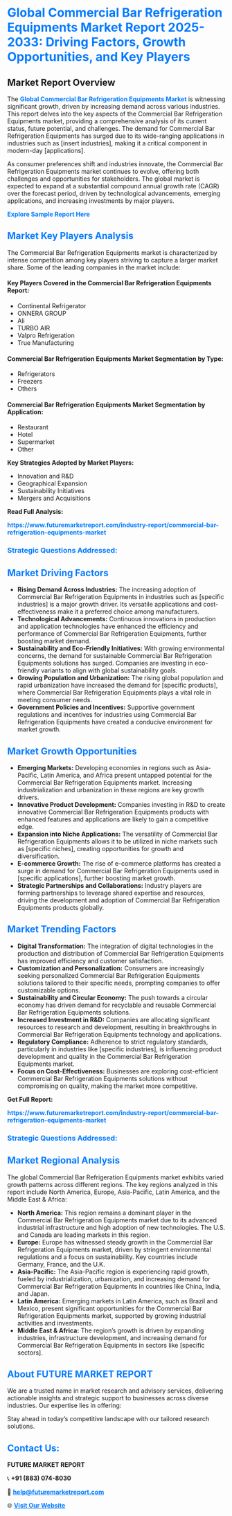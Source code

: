 <h1 style="color: #007BFF;">Global Commercial Bar Refrigeration Equipments Market Report 2025-2033: Driving Factors, Growth Opportunities, and Key Players</h1>

<section id="overview">
<h2>Market Report Overview</h2>
<p>The <a href="https://www.futuremarketreport.com/industry-report/commercial-bar-refrigeration-equipments-market" style="color: #007BFF; text-decoration: none;"><strong>Global Commercial Bar Refrigeration Equipments Market</strong></a> is witnessing significant growth, driven by increasing demand across various industries. This report delves into the key aspects of the Commercial Bar Refrigeration Equipments market, providing a comprehensive analysis of its current status, future potential, and challenges. The demand for Commercial Bar Refrigeration Equipments has surged due to its wide-ranging applications in industries such as [insert industries], making it a critical component in modern-day [applications].</p>
<p>As consumer preferences shift and industries innovate, the Commercial Bar Refrigeration Equipments market continues to evolve, offering both challenges and opportunities for stakeholders. The global market is expected to expand at a substantial compound annual growth rate (CAGR) over the forecast period, driven by technological advancements, emerging applications, and increasing investments by major players.</p>
</section>

<section id="overview">
<p><a href="https://www.futuremarketreport.com/request-sample/reportId=93032" style="color: #007BFF; text-decoration: none;"><strong>Explore Sample Report Here</strong></a></p>
</section>

<section id="key-players">
<h2 style="color: #007BFF;">Market Key Players Analysis</h2>
<p>The Commercial Bar Refrigeration Equipments market is characterized by intense competition among key players striving to capture a larger market share. Some of the leading companies in the market include:</p>
<h4>Key Players Covered in the Commercial Bar Refrigeration Equipments Report:</h4>
<ul><li>Continental Refrigerator</li><li>ONNERA GROUP</li><li>Ali</li><li>TURBO AIR</li><li>Valpro Refrigeration</li><li>True Manufacturing</li></ul>
<h4>Commercial Bar Refrigeration Equipments Market Segmentation by Type:</h4>
<ul><li>Refrigerators</li><li>Freezers</li><li>Others</li></ul>

<h4>Commercial Bar Refrigeration Equipments Market Segmentation by Application:</h4>
<ul><li>Restaurant</li><li>Hotel</li><li>Supermarket</li><li>Other</li></ul>
<p><strong>Key Strategies Adopted by Market Players:</strong></p>
<ul>
<li>Innovation and R&D</li>
<li>Geographical Expansion</li>
<li>Sustainability Initiatives</li>
<li>Mergers and Acquisitions</li>
</ul>
</section>

<section>
<p><strong>Read Full Analysis: </strong></p><a href="https://www.futuremarketreport.com/industry-report/commercial-bar-refrigeration-equipments-market" style="color: #007BFF; text-decoration: none;"><strong>https://www.futuremarketreport.com/industry-report/commercial-bar-refrigeration-equipments-market</strong></a>
<h3 style="color: #007BFF;">Strategic Questions Addressed:</h3>
</section>

<section id="driving-factors">
<h2 style="color: #007BFF;">Market Driving Factors</h2>
<ul>
<li><strong>Rising Demand Across Industries:</strong> The increasing adoption of Commercial Bar Refrigeration Equipments in industries such as [specific industries] is a major growth driver. Its versatile applications and cost-effectiveness make it a preferred choice among manufacturers.</li>
<li><strong>Technological Advancements:</strong> Continuous innovations in production and application technologies have enhanced the efficiency and performance of Commercial Bar Refrigeration Equipments, further boosting market demand.</li>
<li><strong>Sustainability and Eco-Friendly Initiatives:</strong> With growing environmental concerns, the demand for sustainable Commercial Bar Refrigeration Equipments solutions has surged. Companies are investing in eco-friendly variants to align with global sustainability goals.</li>
<li><strong>Growing Population and Urbanization:</strong> The rising global population and rapid urbanization have increased the demand for [specific products], where Commercial Bar Refrigeration Equipments plays a vital role in meeting consumer needs.</li>
<li><strong>Government Policies and Incentives:</strong> Supportive government regulations and incentives for industries using Commercial Bar Refrigeration Equipments have created a conducive environment for market growth.</li>
</ul>
</section>

<section id="growth-opportunities">
<h2 style="color: #007BFF;">Market Growth Opportunities</h2>
<ul>
<li><strong>Emerging Markets:</strong> Developing economies in regions such as Asia-Pacific, Latin America, and Africa present untapped potential for the Commercial Bar Refrigeration Equipments market. Increasing industrialization and urbanization in these regions are key growth drivers.</li>
<li><strong>Innovative Product Development:</strong> Companies investing in R&D to create innovative Commercial Bar Refrigeration Equipments products with enhanced features and applications are likely to gain a competitive edge.</li>
<li><strong>Expansion into Niche Applications:</strong> The versatility of Commercial Bar Refrigeration Equipments allows it to be utilized in niche markets such as [specific niches], creating opportunities for growth and diversification.</li>
<li><strong>E-commerce Growth:</strong> The rise of e-commerce platforms has created a surge in demand for Commercial Bar Refrigeration Equipments used in [specific applications], further boosting market growth.</li>
<li><strong>Strategic Partnerships and Collaborations:</strong> Industry players are forming partnerships to leverage shared expertise and resources, driving the development and adoption of Commercial Bar Refrigeration Equipments products globally.</li>
</ul>
</section>

<section id="trending-factors">
<h2 style="color: #007BFF;">Market Trending Factors</h2>
<ul>
<li><strong>Digital Transformation:</strong> The integration of digital technologies in the production and distribution of Commercial Bar Refrigeration Equipments has improved efficiency and customer satisfaction.</li>
<li><strong>Customization and Personalization:</strong> Consumers are increasingly seeking personalized Commercial Bar Refrigeration Equipments solutions tailored to their specific needs, prompting companies to offer customizable options.</li>
<li><strong>Sustainability and Circular Economy:</strong> The push towards a circular economy has driven demand for recyclable and reusable Commercial Bar Refrigeration Equipments solutions.</li>
<li><strong>Increased Investment in R&D:</strong> Companies are allocating significant resources to research and development, resulting in breakthroughs in Commercial Bar Refrigeration Equipments technology and applications.</li>
<li><strong>Regulatory Compliance:</strong> Adherence to strict regulatory standards, particularly in industries like [specific industries], is influencing product development and quality in the Commercial Bar Refrigeration Equipments market.</li>
<li><strong>Focus on Cost-Effectiveness:</strong> Businesses are exploring cost-efficient Commercial Bar Refrigeration Equipments solutions without compromising on quality, making the market more competitive.</li>
</ul>
</section>

<section>
<p><strong>Get Full Report: </strong></p><a href="https://www.futuremarketreport.com/industry-report/commercial-bar-refrigeration-equipments-market" style="color: #007BFF; text-decoration: none;"><strong>https://www.futuremarketreport.com/industry-report/commercial-bar-refrigeration-equipments-market</strong></a>
<h3 style="color: #007BFF;">Strategic Questions Addressed:</h3>
</section>


<section id="regional-analysis">
<h2 style="color: #007BFF;">Market Regional Analysis</h2>
<p>The global Commercial Bar Refrigeration Equipments market exhibits varied growth patterns across different regions. The key regions analyzed in this report include North America, Europe, Asia-Pacific, Latin America, and the Middle East & Africa:</p>
<ul>
<li><strong>North America:</strong> This region remains a dominant player in the Commercial Bar Refrigeration Equipments market due to its advanced industrial infrastructure and high adoption of new technologies. The U.S. and Canada are leading markets in this region.</li>
<li><strong>Europe:</strong> Europe has witnessed steady growth in the Commercial Bar Refrigeration Equipments market, driven by stringent environmental regulations and a focus on sustainability. Key countries include Germany, France, and the U.K.</li>
<li><strong>Asia-Pacific:</strong> The Asia-Pacific region is experiencing rapid growth, fueled by industrialization, urbanization, and increasing demand for Commercial Bar Refrigeration Equipments in countries like China, India, and Japan.</li>
<li><strong>Latin America:</strong> Emerging markets in Latin America, such as Brazil and Mexico, present significant opportunities for the Commercial Bar Refrigeration Equipments market, supported by growing industrial activities and investments.</li>
<li><strong>Middle East & Africa:</strong> The region’s growth is driven by expanding industries, infrastructure development, and increasing demand for Commercial Bar Refrigeration Equipments in sectors like [specific sectors].</li>
</ul>
</section>

<footer>
<h2 style="color: #007BFF;">About FUTURE MARKET REPORT</h2>
<p>We are a trusted name in market research and advisory services, delivering actionable insights and strategic support to businesses across diverse industries. Our expertise lies in offering:</p>

<p>Stay ahead in today’s competitive landscape with our tailored research solutions.</p>

<h2 style="color: #007BFF;">Contact Us:</h2>
<p><strong>FUTURE MARKET REPORT</strong></p>
<p>📞 <strong>+91 (883) 074-8030</strong></p>
<p>📧 <strong><a href="mailto:help@futuremarketreport.com" style="color: #007BFF;">help@futuremarketreport.com</a></strong></p>
<p>🌐 <strong><a href="https://www.futuremarketreport.com/" style="color: #007BFF;">Visit Our Website</a></strong></p>
</footer>